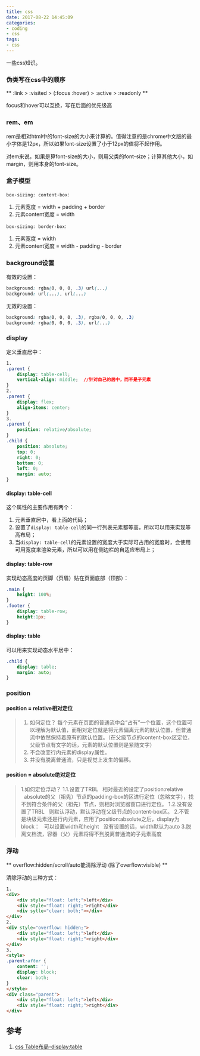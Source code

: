 ```yaml
---
title: css
date: 2017-08-22 14:45:09
categories:
- coding
- css
tags: 
- css
---
```

一些css知识。

### 伪类写在css中的顺序

** :link > :visited > (:focus :hover) > :active > :readonly **

focus和hover可以互换，写在后面的优先级高

### rem、em

rem是相对html中的font-size的大小来计算的。值得注意的是chrome中文版的最小字体是12px，所以如果font-size设置了小于12px的值将不起作用。
<!--more-->
对em来说，如果是算font-size的大小，则用父类的font-size；计算其他大小，如margin，则用本身的font-size。

### 盒子模型

`box-sizing: content-box`: 
1. 元素宽度 = width + padding + border
2. 元素content宽度 = width

`box-sizing: border-box`:
1. 元素宽度 = width
2. 元素content宽度 = width - padding - border

### background设置

有效的设置：
```css
background: rgba(0, 0, 0, .3) url(...)
background: url(...), url(...)
```

无效的设置：
```css
background: rgba(0, 0, 0, .3), rgba(0, 0, 0, .3)
background: rgba(0, 0, 0, .3), url(...)
```

### display

定义垂直居中：
```css
1. 
.parent {
    display: table-cell;
    vertical-align: middle;  //针对自己的居中，而不是子元素  
}
2.
.parent {
    display: flex;
    align-items: center;
}
3.
.parent {
    position: relative/absolute;
}
.child {
    position: absolute;
    top: 0;
    right: 0;
    bottom: 0;
    left: 0;
    margin: auto;
}
```

#### display: table-cell

这个属性的主要作用有两个：
1. 元素垂直居中，看上面的代码；
2. 设置了`display: table-cell`的同一行列表元素都等高，所以可以用来实现等高布局；
3. 当`display: table-cell`的元素设置的宽度大于实际可占用的宽度时，会使用可用宽度来渲染元素，所以可以用在侧边栏的自适应布局上；

#### display: table-row

实现动态高度的页脚（页眉）贴在页面底部（顶部）：
```css
.main {
    height: 100%;
}
.footer {
    display: table-row;
    height:1px;
}
```

#### display: table

可以用来实现动态水平居中：
```css
.child {
    display: table;
    margin: auto;
}
```

### position

#### position = relative相对定位

> 1. 如何定位？
> 每个元素在页面的普通流中会“占有”一个位置，这个位置可以理解为默认值，而相对定位就是将元素偏离元素的默认位置，但普通流中依然保持着原有的默认位置。（在父级节点的content-box区定位，父级节点有文字的话，元素的默认位置则是紧随文字）
> 2. 不会改变行内元素的display属性。
> 3. 并没有脱离普通流，只是视觉上发生的偏移。

#### position = absolute绝对定位

> 1.如何定位浮动？
> 1.1.设置了TRBL
> &nbsp;&nbsp;相对最近的设定了position:relative
> &nbsp;&nbsp;absolute的父（祖先）节点的padding-box的区进行定位（忽略文字），找不到符合条件的父（祖先）节点，则相对浏览器窗口进行定位。
> 1.2.没有设置了TRBL
> &nbsp;&nbsp;则默认浮动，默认浮动在父级节点的content-box区。
> 2.不管是块级元素还是行内元素，应用了position:absolute之后，display为block：
> &nbsp;&nbsp;可以设置width和height
> &nbsp;&nbsp;没有设置的话，width默认为auto
> 3.脱离文档流，容器（父）元素将得不到脱离普通流的子元素高度

### 浮动

** overflow:hidden/scroll/auto能清除浮动 (除了overflow:visible) **

清除浮动的三种方式：
```html
1. 
<div>
    <div style="float: left;">left</div>
    <div style="float: right;">right</div>
    <div sytle="clear: both;"></div>
</div>
2.
<div style="overflow: hidden;">
    <div style="float: left;">left</div>
    <div style="float: right;">right</div>
</div>
3.
<style>
.parent:after {
    content: '';
    display: block;
    clear: both;
}
</style>
<div class="parent">
    <div style="float: left;">left</div>
    <div style="float: right;">right</div>
</div>
```

## 参考
1. [css Table布局-display:table](http://www.css88.com/archives/6308)
